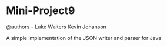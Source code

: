 # Mini-Project9
@authors - Luke Walters Kevin Johanson

A simple implementation of the JSON writer and parser for Java
